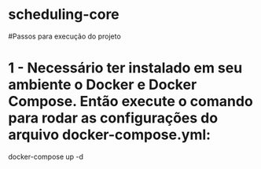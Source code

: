 # scheduling-core

#Passos para execução do projeto
   # 1 - Necessário ter instalado em seu ambiente o Docker e Docker Compose. Então execute o comando para rodar as configurações do arquivo docker-compose.yml: 
docker-compose up -d